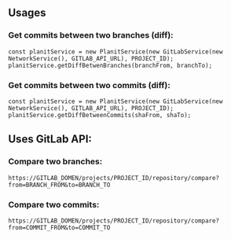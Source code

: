 ## Usages

### Get commits between two branches (diff):
```
const planitService = new PlanitService(new GitLabService(new NetworkService(), GITLAB_API_URL), PROJECT_ID);
planitService.getDiffBetwenBranches(branchFrom, branchTo);
```

### Get commits between two commits (diff):
```
const planitService = new PlanitService(new GitLabService(new NetworkService(), GITLAB_API_URL), PROJECT_ID);
planitService.getDiffBetweenCommits(shaFrom, shaTo);
```

## Uses GitLab API:

### Compare two branches:
```
https://GITLAB_DOMEN/projects/PROJECT_ID/repository/compare?from=BRANCH_FROM&to=BRANCH_TO
```

### Compare two commits:
```
https://GITLAB_DOMEN/projects/PROJECT_ID/repository/compare?from=COMMIT_FROM&to=COMMIT_TO
```
